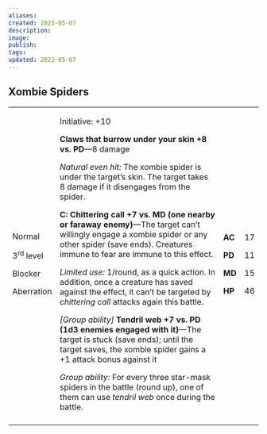 ```yaml
---
aliases: 
created: 2023-05-07
description: 
image: 
publish: 
tags: 
updated: 2023-05-07
---
```


## Xombie Spiders

<table>
<colgroup>
<col style="width: 16%" />
<col style="width: 72%" />
<col style="width: 5%" />
<col style="width: 5%" />
</colgroup>
<tbody>
<tr class="odd">
<td><p>Normal</p>
<p>3<sup>rd</sup> level</p>
<p>Blocker</p>
<p>Aberration</p></td>
<td><p>Initiative: +10</p>
<p><strong>Claws that burrow under your skin +8 vs. PD</strong>—8
damage</p>
<p><em>Natural even hit:</em> The xombie spider is under the target’s
skin. The target takes 8 damage if it disengages from the spider.</p>
<p><strong>C: Chittering call +7 vs. MD (one nearby or faraway
enemy)</strong>—The target can’t willingly engage a xombie spider or any
other spider (save ends). Creatures immune to fear are immune to this
effect.</p>
<p><em>Limited use:</em> 1/round, as a quick action. In addition, once a
creature has saved against the effect, it can’t be targeted by
<em>chittering call</em> attacks again this battle.</p>
<p><em>[Group ability]</em> <strong>Tendril web +7 vs. PD (1d3 enemies
engaged with it)</strong>—The target is stuck (save ends); until the
target saves, the xombie spider gains a +1 attack bonus against it</p>
<p><em>Group ability:</em> For every three star-mask spiders in the
battle (round up), one of them can use <em>tendril web</em> once during
the battle.</p></td>
<td><p><strong>AC</strong></p>
<p><strong>PD</strong></p>
<p><strong>MD</strong></p>
<p><strong>HP</strong></p></td>
<td><p>17</p>
<p>11</p>
<p>15</p>
<p>46</p></td>
</tr>
<tr class="even">
<td></td>
<td></td>
<td></td>
<td></td>
</tr>
</tbody>
</table>

